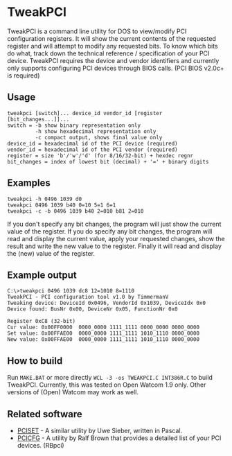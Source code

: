 # TweakPCI
TweakPCI is a command line utility for DOS to view/modify PCI configuration registers. It will show the current contents of the requested register and will attempt to modify any requested bits. To know which bits do what, track down the technical reference / specification of your PCI device. TweakPCI requires the device and vendor identifiers and currently only supports configuring PCI devices through BIOS calls. (PCI BIOS v2.0c+ is required)

## Usage
```
tweakpci [switch]... device_id vendor_id [register [bit_changes...]]...
switch = -b show binary representation only
         -h show hexadecimal representation only
         -c compact output, shows final value only
device_id = hexadecimal id of the PCI device (required)
vendor_id = hexadecimal id of the PCI vendor (required)
register = size 'b'/'w'/'d' (for 8/16/32-bit) + hexdec regnr
bit_changes = index of lowest bit (decimal) + '=' + binary digits
```

## Examples
```
tweakpci -h 0496 1039 d0
tweakpci 0496 1039 b40 0=10 5=1 6=1
tweakpci -c -b 0496 1039 b40 2=010 b81 2=010
```

If you don't specify any bit changes, the program will just show the current value of the register. If you do specify any bit changes, the program will read and display the current value, apply your requested changes, show the result and write the new value to the register. Finally it will read and display the (new) value of the register.

## Example output
```
C:\>tweakpci 0496 1039 dc8 12=1010 8=1110
TweakPCI - PCI configuration tool v1.0 by TimmermanV
Tweaking device: DeviceId 0x0496, VendorId 0x1039, DeviceIdx 0x0
Device found: BusNr 0x00, DeviceNr 0x05, FunctionNr 0x0

Register 0xC8 (32-bit)
Cur value: 0x00FF0000  0000_0000 1111_1111 0000_0000 0000_0000
Set value: 0x00FFAE00  0000_0000 1111_1111 1010_1110 0000_0000
New value: 0x00FFAE00  0000_0000 1111_1111 1010_1110 0000_0000
```

## How to build
Run `MAKE.BAT` or more directly `WCL -3 -os TWEAKPCI.C INT386R.C` to build TweakPCI. Currently, this was tested on Open Watcom 1.9 only. Other versions of (Open) Watcom may work as well.

## Related software
* [PCISET](https://www.uwe-sieber.de/util_e.html) - A similar utility by Uwe Sieber, written in Pascal.
* [PCICFG](https://www.cs.cmu.edu/~ralf/files.html) - A utility by Ralf Brown that provides a detailed list of your PCI devices. (RBpci)
